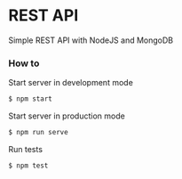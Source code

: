 # REST API 

Simple REST API with NodeJS and MongoDB

### How to

Start server in development mode
```sh
$ npm start
```

Start server in production mode
```sh
$ npm run serve
```

Run tests
```sh
$ npm test
```